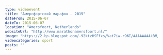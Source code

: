 ```yaml
---
type: videoevent
title: "Амерсфортский марафон — 2015"
dateFrom: 2015-06-07
dateTo: 2015-06-07
location: "Amersfoort, Netherlands"
websiteUrl: "http://www.marathonamersfoort.nl/"
image: "https://2.bp.blogspot.com/-92ktzHSFfxs/Vat7iw-r96I/AAAAAAAAkBM/tvfEdWS2Z6M/s1600/dsc09594.picasaweb.jpg"
videocategories: sport
posts: ""
---
```

